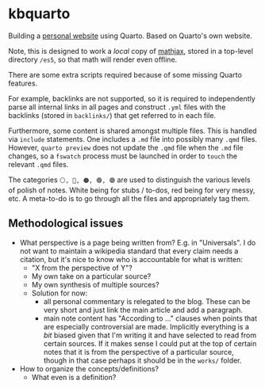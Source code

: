 # kbquarto

Building a [personal website](https://www.krisb.org/) using Quarto. Based on 
Quarto's own website.

Note, this is designed to work a *local* copy of 
[mathjax](https://docs.mathjax.org/en/latest/web/hosting.html), stored in a 
top-level directory `/es5`, so that math will render even offline.

There are some extra scripts required because of some missing Quarto features.

For example, backlinks are not supported, so it is required to independently 
parse all internal links in all pages and construct `.yml` files with the 
backlinks (stored in `backlinks/`) that get referred to in each file. 

Furthermore, some content is shared amongst multiple files. This is handled via 
`include` statements. One includes a `.md` file into possibly many `.qmd` files.
However, `quarto preview` does not update the `.qmd` file when the `.md` file 
changes, so a `fswatch` process must be launched in order to `touch` the 
relevant `.qmd` files.

The categories `⚪, 🔴, 🟠, 🟢, 🟣` are used to distinguish the various levels of 
polish of notes. White being for stubs / to-dos, red being for very messy, etc.
A meta-to-do is to go through all the files and appropriately tag them.

## Methodological issues 
- What perspective is a page being written from? E.g. in "Universals". I do not 
  want to maintain a wikipedia standard that every claim needs a citation, but 
  it's nice to know who is accountable for what is written:
  - "X from the perspective of Y"? 
  - My own take on a particular source?
  - My own synthesis of multiple sources?
  - Solution for now: 
    - all personal commentary is relegated to the blog. These 
      can be very short and just link the main article and add a paragraph.
    - main note content has "According to ..." clauses when points that are 
      especially controversial are made. Implicitly everything is a *bit* biased 
      given that I'm writing it and have selected to read from certain sources.
      If it makes sense I could put at the top of certain notes that it is from 
      the perspective of a particular source, though in that case perhaps it 
      should be in the `works/` folder. 
- How to organize the concepts/definitions?
  - What even is a definition?
